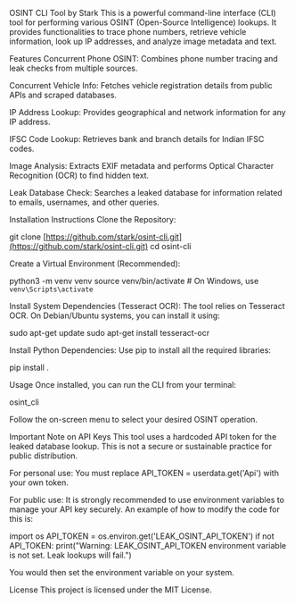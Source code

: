 OSINT CLI Tool by Stark
This is a powerful command-line interface (CLI) tool for performing various OSINT (Open-Source Intelligence) lookups. It provides functionalities to trace phone numbers, retrieve vehicle information, look up IP addresses, and analyze image metadata and text.

Features
Concurrent Phone OSINT: Combines phone number tracing and leak checks from multiple sources.

Concurrent Vehicle Info: Fetches vehicle registration details from public APIs and scraped databases.

IP Address Lookup: Provides geographical and network information for any IP address.

IFSC Code Lookup: Retrieves bank and branch details for Indian IFSC codes.

Image Analysis: Extracts EXIF metadata and performs Optical Character Recognition (OCR) to find hidden text.

Leak Database Check: Searches a leaked database for information related to emails, usernames, and other queries.

Installation Instructions
Clone the Repository:

git clone [https://github.com/stark/osint-cli.git](https://github.com/stark/osint-cli.git)
cd osint-cli

Create a Virtual Environment (Recommended):

python3 -m venv venv
source venv/bin/activate  # On Windows, use `venv\Scripts\activate`

Install System Dependencies (Tesseract OCR):
The tool relies on Tesseract OCR. On Debian/Ubuntu systems, you can install it using:

sudo apt-get update
sudo apt-get install tesseract-ocr

Install Python Dependencies:
Use pip to install all the required libraries:

pip install .

Usage
Once installed, you can run the CLI from your terminal:

osint_cli

Follow the on-screen menu to select your desired OSINT operation.

Important Note on API Keys
This tool uses a hardcoded API token for the leaked database lookup. This is not a secure or sustainable practice for public distribution.

For personal use: You must replace API_TOKEN = userdata.get('Api') with your own token.

For public use: It is strongly recommended to use environment variables to manage your API key securely. An example of how to modify the code for this is:

import os
API_TOKEN = os.environ.get('LEAK_OSINT_API_TOKEN')
if not API_TOKEN:
    print("Warning: LEAK_OSINT_API_TOKEN environment variable is not set. Leak lookups will fail.")

You would then set the environment variable on your system.

License
This project is licensed under the MIT License.
